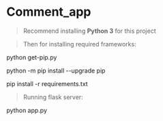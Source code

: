 # Comment_app

>Recommend installing **Python 3** for this project

>Then for installing required frameworks:

 python get-pip.py

 python -m pip install --upgrade pip

 pip install -r requirements.txt


> Running flask server:

 python app.py
